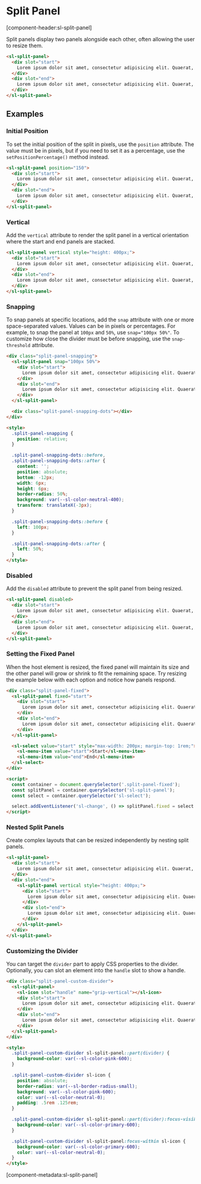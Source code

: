 # Split Panel

[component-header:sl-split-panel]

Split panels display two panels alongside each other, often allowing the user to resize them.

```html preview
<sl-split-panel>
  <div slot="start">
    Lorem ipsum dolor sit amet, consectetur adipisicing elit. Quaerat, suscipit animi. Exercitationem, modi tenetur, voluptatibus magnam qui excepturi quasi autem et odit, recusandae obcaecati! Quaerat possimus facilis tempora consequatur officia?
  </div>
  <div slot="end">
    Lorem ipsum dolor sit amet, consectetur adipisicing elit. Quaerat, suscipit animi. Exercitationem, modi tenetur, voluptatibus magnam qui excepturi quasi autem et odit, recusandae obcaecati! Quaerat possimus facilis tempora consequatur officia?
  </div>
</sl-split-panel>
```

## Examples

### Initial Position

To set the initial position of the split in pixels, use the `position` attribute. The value must be in pixels, but if you need to set it as a percentage, use the `setPositionPercentage()` method instead.

```html preview
<sl-split-panel position="150">
  <div slot="start">
    Lorem ipsum dolor sit amet, consectetur adipisicing elit. Quaerat, suscipit animi. Exercitationem, modi tenetur, voluptatibus magnam qui excepturi quasi autem et odit, recusandae obcaecati! Quaerat possimus facilis tempora consequatur officia?
  </div>
  <div slot="end">
    Lorem ipsum dolor sit amet, consectetur adipisicing elit. Quaerat, suscipit animi. Exercitationem, modi tenetur, voluptatibus magnam qui excepturi quasi autem et odit, recusandae obcaecati! Quaerat possimus facilis tempora consequatur officia?
  </div>
</sl-split-panel>
```

### Vertical

Add the `vertical` attribute to render the split panel in a vertical orientation where the start and end panels are stacked.

```html preview
<sl-split-panel vertical style="height: 400px;">
  <div slot="start">
    Lorem ipsum dolor sit amet, consectetur adipisicing elit. Quaerat, suscipit animi. Exercitationem, modi tenetur, voluptatibus magnam qui excepturi quasi autem et odit, recusandae obcaecati! Quaerat possimus facilis tempora consequatur officia?
  </div>
  <div slot="end">
    Lorem ipsum dolor sit amet, consectetur adipisicing elit. Quaerat, suscipit animi. Exercitationem, modi tenetur, voluptatibus magnam qui excepturi quasi autem et odit, recusandae obcaecati! Quaerat possimus facilis tempora consequatur officia?
  </div>
</sl-split-panel>
```

### Snapping

To snap panels at specific locations, add the `snap` attribute with one or more space-separated values. Values can be in pixels or percentages. For example, to snap the panel at `100px` and `50%`, use `snap="100px 50%"`. To customize how close the divider must be before snapping, use the `snap-threshold` attribute.

```html preview
<div class="split-panel-snapping">
  <sl-split-panel snap="100px 50%">
    <div slot="start">
      Lorem ipsum dolor sit amet, consectetur adipisicing elit. Quaerat, suscipit animi. Exercitationem, modi tenetur, voluptatibus magnam qui excepturi quasi autem et odit, recusandae obcaecati! Quaerat possimus facilis tempora consequatur officia?
    </div>
    <div slot="end">
      Lorem ipsum dolor sit amet, consectetur adipisicing elit. Quaerat, suscipit animi. Exercitationem, modi tenetur, voluptatibus magnam qui excepturi quasi autem et odit, recusandae obcaecati! Quaerat possimus facilis tempora consequatur officia?
    </div>
  </sl-split-panel>

  <div class="split-panel-snapping-dots"></div>
</div>

<style>
  .split-panel-snapping {
    position: relative;
  }

  .split-panel-snapping-dots::before,
  .split-panel-snapping-dots::after {
    content: '';
    position: absolute;
    bottom: -12px;
    width: 6px;
    height: 6px;
    border-radius: 50%;
    background: var(--sl-color-neutral-400);
    transform: translateX(-3px);
  }

  .split-panel-snapping-dots::before {
    left: 100px;
  }

  .split-panel-snapping-dots::after {
    left: 50%;
  }
</style>
```

### Disabled

Add the `disabled` attribute to prevent the split panel from being resized.

```html preview
<sl-split-panel disabled>
  <div slot="start">
    Lorem ipsum dolor sit amet, consectetur adipisicing elit. Quaerat, suscipit animi. Exercitationem, modi tenetur, voluptatibus magnam qui excepturi quasi autem et odit, recusandae obcaecati! Quaerat possimus facilis tempora consequatur officia?
  </div>
  <div slot="end">
    Lorem ipsum dolor sit amet, consectetur adipisicing elit. Quaerat, suscipit animi. Exercitationem, modi tenetur, voluptatibus magnam qui excepturi quasi autem et odit, recusandae obcaecati! Quaerat possimus facilis tempora consequatur officia?
  </div>
</sl-split-panel>
```

### Setting the Fixed Panel

When the host element is resized, the fixed panel will maintain its size and the other panel will grow or shrink to fit the remaining space. Try resizing the example below with each option and notice how panels respond.

```html preview
<div class="split-panel-fixed">
  <sl-split-panel fixed="start">
    <div slot="start">
      Lorem ipsum dolor sit amet, consectetur adipisicing elit. Quaerat, suscipit animi. Exercitationem, modi tenetur, voluptatibus magnam qui excepturi quasi autem et odit, recusandae obcaecati! Quaerat possimus facilis tempora consequatur officia?
    </div>
    <div slot="end">
      Lorem ipsum dolor sit amet, consectetur adipisicing elit. Quaerat, suscipit animi. Exercitationem, modi tenetur, voluptatibus magnam qui excepturi quasi autem et odit, recusandae obcaecati! Quaerat possimus facilis tempora consequatur officia?
    </div>
  </sl-split-panel>

  <sl-select value="start" style="max-width: 200px; margin-top: 1rem;">
    <sl-menu-item value="start">Start</sl-menu-item>
    <sl-menu-item value="end">End</sl-menu-item>
  </sl-select>
</div>

<script>
  const container = document.querySelector('.split-panel-fixed');
  const splitPanel = container.querySelector('sl-split-panel');
  const select = container.querySelector('sl-select');

  select.addEventListener('sl-change', () => splitPanel.fixed = select.value);
</script>
```

### Nested Split Panels

Create complex layouts that can be resized independently by nesting split panels.

```html preview
<sl-split-panel>
  <div slot="start">
    Lorem ipsum dolor sit amet, consectetur adipisicing elit. Quaerat, suscipit animi. Exercitationem, modi tenetur, voluptatibus magnam qui excepturi quasi autem et odit, recusandae obcaecati! Quaerat possimus facilis tempora consequatur officia?
  </div>
  <div slot="end">
    <sl-split-panel vertical style="height: 400px;">
      <div slot="start">
        Lorem ipsum dolor sit amet, consectetur adipisicing elit. Quaerat, suscipit animi. Exercitationem, modi tenetur, voluptatibus magnam qui excepturi quasi autem et odit, recusandae obcaecati! Quaerat possimus facilis tempora consequatur officia?
      </div>
      <div slot="end">
        Lorem ipsum dolor sit amet, consectetur adipisicing elit. Quaerat, suscipit animi. Exercitationem, modi tenetur, voluptatibus magnam qui excepturi quasi autem et odit, recusandae obcaecati! Quaerat possimus facilis tempora consequatur officia?
      </div>
    </sl-split-panel>    
  </div>
</sl-split-panel>
```

### Customizing the Divider

You can target the `divider` part to apply CSS properties to the divider. Optionally, you can slot an element into the `handle` slot to show a handle.

```html preview
<div class="split-panel-custom-divider">
  <sl-split-panel>
    <sl-icon slot="handle" name="grip-vertical"></sl-icon>
    <div slot="start">
      Lorem ipsum dolor sit amet, consectetur adipisicing elit. Quaerat, suscipit animi. Exercitationem, modi tenetur, voluptatibus magnam qui excepturi quasi autem et odit, recusandae obcaecati! Quaerat possimus facilis tempora consequatur officia?
    </div>
    <div slot="end">
      Lorem ipsum dolor sit amet, consectetur adipisicing elit. Quaerat, suscipit animi. Exercitationem, modi tenetur, voluptatibus magnam qui excepturi quasi autem et odit, recusandae obcaecati! Quaerat possimus facilis tempora consequatur officia?
    </div>
  </sl-split-panel>
</div>

<style>
  .split-panel-custom-divider sl-split-panel::part(divider) {
    background-color: var(--sl-color-pink-600);
  }

  .split-panel-custom-divider sl-icon {
    position: absolute;
    border-radius: var(--sl-border-radius-small);
    background: var(--sl-color-pink-600);
    color: var(--sl-color-neutral-0);
    padding: .5rem .125rem;
  }

  .split-panel-custom-divider sl-split-panel::part(divider):focus-visible {
    background-color: var(--sl-color-primary-600);
  }

  .split-panel-custom-divider sl-split-panel:focus-within sl-icon {
    background-color: var(--sl-color-primary-600);
    color: var(--sl-color-neutral-0);
  }
</style>
```

[component-metadata:sl-split-panel]
